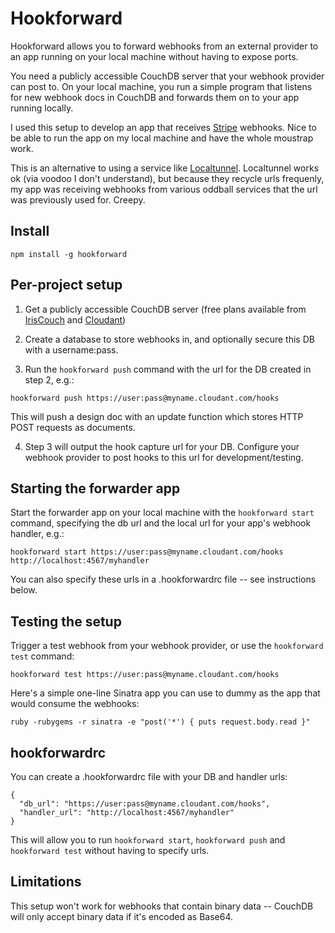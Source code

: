 Hookforward
===========
Hookforward allows you to forward webhooks from an external provider to an app running on your local machine without having to expose ports.

You need a publicly accessible CouchDB server that your webhook provider can post to. On your local machine, you run a simple program that listens for new webhook docs in CouchDB and forwards them on to your app running locally.

I used this setup to develop an app that receives [Stripe](https://stripe.com/) webhooks. Nice to be able to run the app on my local machine and have the whole moustrap work.

This is an alternative to using a service like [Localtunnel](http://progrium.com/localtunnel/). Localtunnel works ok (via voodoo I don't understand), but because they recycle urls frequenly, my app was receiving webhooks from various oddball services that the url was previously used for. Creepy.


Install
-------
```
npm install -g hookforward
```


Per-project setup
-----------------

1. Get a publicly accessible CouchDB server (free plans available from [IrisCouch](http://www.iriscouch.com/) and [Cloudant](https://cloudant.com/))

2. Create a database to store webhooks in, and optionally secure this DB with a username:pass.

3. Run the ```hookforward push``` command with the url for the DB created in step 2, e.g.:
```
hookforward push https://user:pass@myname.cloudant.com/hooks
```
This will push a design doc with an update function which stores HTTP POST requests as documents.

4. Step 3 will output the hook capture url for your DB. Configure your webhook provider to post hooks to this url for development/testing.


Starting the forwarder app
--------------------------

Start the forwarder app on your local machine with the ```hookforward start``` command, specifying the db url and the local url for your app's webhook handler, e.g.:
```
hookforward start https://user:pass@myname.cloudant.com/hooks http://localhost:4567/myhandler
```

You can also specify these urls in a .hookforwardrc file -- see instructions below.


Testing the setup
-----------------

Trigger a test webhook from your webhook provider, or use the ```hookforward test``` command:
```
hookforward test https://user:pass@myname.cloudant.com/hooks
```

Here's a simple one-line Sinatra app you can use to dummy as the app that would consume the webhooks:
```
ruby -rubygems -r sinatra -e "post('*') { puts request.body.read }"
```


hookforwardrc
-------------
You can create a .hookforwardrc file with your DB and handler urls:

```
{
  "db_url": "https://user:pass@myname.cloudant.com/hooks",
  "handler_url": "http://localhost:4567/myhandler"
}
```

This will allow you to run ```hookforward start```, ```hookforward push``` and ```hookforward test``` without having to specify urls.


Limitations
-----------
This setup won't work for webhooks that contain binary data -- CouchDB will only accept binary data if it's encoded as Base64.


